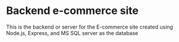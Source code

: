 # Backend e-commerce site

This is the backend or server for the E-commerce site created using Node.js, Express, and MS SQL server as the database
